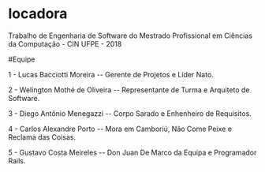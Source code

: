 # locadora
Trabalho de Engenharia de Software do Mestrado Profissional em Ciências da Computação - CIN UFPE - 2018

#Equipe

1 - Lucas Bacciotti Moreira --
Gerente de Projetos e Líder Nato.

2 - Welington Mothé de Oliveira --
Representante de Turma e Arquiteto de Software.

3 - Diego Antônio Menegazzi --
Corpo Sarado e Enhenheiro de Requisitos.

4 - Carlos Alexandre Porto --
Mora em Camboriú, Não Come Peixe e Reclama das Coisas.

5 - Gustavo Costa Meireles --
Don Juan De Marco da Equipa e Programador Rails.
